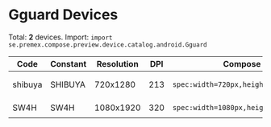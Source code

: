 # Gguard Devices

Total: **2** devices. Import: `import se.premex.compose.preview.device.catalog.android.Gguard`

| Code | Constant | Resolution | DPI | Compose Spec | Preview Usage |
|------|----------|------------|-----|-------------|---------------|
| shibuya | SHIBUYA | 720x1280 | 213 | `spec:width=720px,height=1280px,dpi=213` | `@Preview(device = Gguard.SHIBUYA)` |
| SW4H | SW4H | 1080x1920 | 320 | `spec:width=1080px,height=1920px,dpi=320` | `@Preview(device = Gguard.SW4H)` |

<!-- Generated automatically. Do not edit manually. -->

